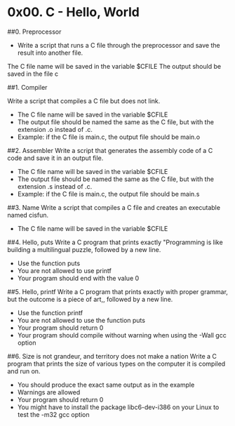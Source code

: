 # 0x00. C - Hello, World

##0. Preprocessor
* Write a script that runs a C file through the preprocessor and save the result into another file.

The C file name will be saved in the variable $CFILE
The output should be saved in the file c

##1. Compiler

Write a script that compiles a C file but does not link.
* The C file name will be saved in the variable $CFILE
* The output file should be named the same as the C file, but with the extension .o instead of .c.
* Example: if the C file is main.c, the output file should be main.o

##2. Assembler
Write a script that generates the assembly code of a C code and save it in an output file.

* The C file name will be saved in the variable $CFILE
* The output file should be named the same as the C file, but with the extension .s instead of .c.
* Example: if the C file is main.c, the output file should be main.s

##3. Name
Write a script that compiles a C file and creates an executable named cisfun.
* The C file name will be saved in the variable $CFILE

##4. Hello, puts
Write a C program that prints exactly "Programming is like building a multilingual puzzle, followed by a new line.

* Use the function puts
* You are not allowed to use printf
* Your program should end with the value 0

##5. Hello, printf
Write a C program that prints exactly with proper grammar, but the outcome is a piece of art,, followed by a new line.

* Use the function printf
* You are not allowed to use the function puts
* Your program should return 0
* Your program should compile without warning when using the -Wall gcc option

##6. Size is not grandeur, and territory does not make a nation
Write a C program that prints the size of various types on the computer it is compiled and run on.

* You should produce the exact same output as in the example
* Warnings are allowed
* Your program should return 0
* You might have to install the package libc6-dev-i386 on your Linux to test the -m32 gcc option
